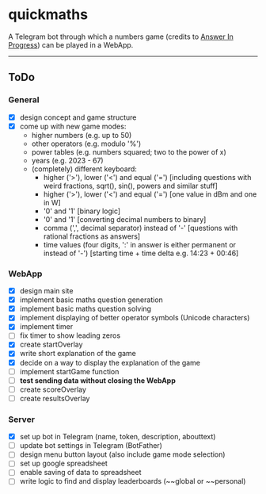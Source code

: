 # quickmaths

A Telegram bot through which a numbers game (credits to [Answer In Progress](https://www.youtube.com/@answerinprogress "AIP on YouTube")) can be played in a WebApp.

---

## ToDo

### General

* [x] design concept and game structure
* [x] come up with new game modes:
  * higher numbers (e.g. up to 50)
  * other operators (e.g. modulo '%')
  * power tables (e.g. numbers squared; two to the power of x)
  * years (e.g. 2023 - 67)
  * (completely) different keyboard:
    * higher ('>'), lower ('<') and equal ('=') [including questions with weird fractions, sqrt(), sin(), powers and similar stuff]
    * higher ('>'), lower ('<') and equal ('=') [one value in dBm and one in W]
    * '0' and '1' [binary logic]
    * '0' and '1' [converting decimal numbers to binary]
    * comma (',', decimal separator) instead of '-' [questions with rational fractions as answers]
    * time values (four digits, ':' in answer is either permanent or instead of '-') [starting time + time delta e.g. 14:23 + 00:46]

### WebApp

* [x] design main site
* [x] implement basic maths question generation
* [x] implement basic maths question solving
* [x] implement displaying of better operator symbols (Unicode characters)
* [x] implement timer
* [ ] fix timer to show leading zeros
* [x] create startOverlay
* [x] write short explanation of the game
* [x] decide on a way to display the explanation of the game
* [ ] implement startGame function
* [ ] **test sending data without closing the WebApp**
* [ ] create scoreOverlay
* [ ] create resultsOverlay

### Server

* [x] set up bot in Telegram (name, token, description, abouttext)
* [ ] update bot settings in Telegram (BotFather)
* [ ] design menu button layout (also include game mode selection)
* [ ] set up google spreadsheet
* [ ] enable saving of data to spreadsheet
* [ ] write logic to find and display leaderboards (~~global or ~~personal)

